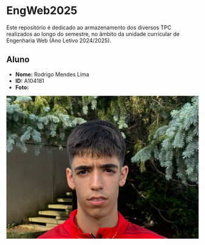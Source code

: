 # EngWeb2025

Este repositório é dedicado ao armazenamento dos diversos TPC realizados ao longo do semestre, no âmbito da unidade curricular de Engenharia Web (Ano Letivo 2024/2025).

## Aluno

- **Nome:** Rodrigo Mendes Lima  
- **ID:** A104181 
- **Foto:**

![Foto](Images/foto.jpg) 